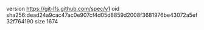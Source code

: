 version https://git-lfs.github.com/spec/v1
oid sha256:dead24a9cac47ac0e907cf4d05d8859d2008f3681976be43072a5ef32f764190
size 1674
